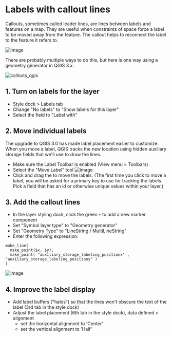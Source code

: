 # Labels with callout lines

Callouts, sometimes called leader lines, are lines between labels and features on a map.
They are useful when constraints of space force a label to be moved away from the
feature.  The callout helps to reconnect the label to the feature it refers to.

![image](https://user-images.githubusercontent.com/3355358/40939594-2bbc2588-6813-11e8-85cc-cd51da7cf6de.png)

There are probably multiple ways to do this, but here is one way using a geometry generator in QGIS 3.x:

![callouts_qgis](https://user-images.githubusercontent.com/3355358/40941874-5d0e364c-681a-11e8-8f6b-e7ee816378d2.gif)

## 1. Turn on labels for the layer
- Style dock > Labels tab
- Change "No labels" to "Show labels for this layer"
- Select the field to "Label with"

## 2. Move individual labels
The upgrade to QGIS 3.0 has made label placement easier to customize.  When you move a label, QGIS tracks the new location using hidden auxiliary storage fields that we'll use to draw the lines.
- Make sure the Label Toolbar is enabled (View menu > Toolbars)
- Select the "Move Label" tool ![image](https://user-images.githubusercontent.com/3355358/40940755-ce4db372-6816-11e8-8fcf-ecaf66dfa25a.png)
- Click and drag the to move the labels. (The first time you click to move a label, you will be asked for a primary key to use for tracking the labels.  Pick a field that has an id or otherwise unique values within your layer.)

## 3. Add the callout lines
- In the layer styling dock, click the green `+` to add a new marker component
- Set "Symbol layer type" to "Geometry generator"
- Set "Geometry Type" to "LineString / MultiLineString"
- Enter the following expression:
```
make_line(
  make_point($x, $y),
  make_point( "auxiliary_storage_labeling_positionx" , "auxiliary_storage_labeling_positiony" )
)
```
![image](https://user-images.githubusercontent.com/3355358/40941554-2d005e2c-6819-11e8-940b-86e61f583eea.png)
    
## 4. Improve the label display
- Add label buffers ("halos") so that the lines won't obscure the text of the label (3rd tab in the style dock)
- Adjust the label placement (6th tab in the style dock), data defined > alignment
    - set the horizontal alignment to 'Center'
    - set the vertical alignment to 'Half'
